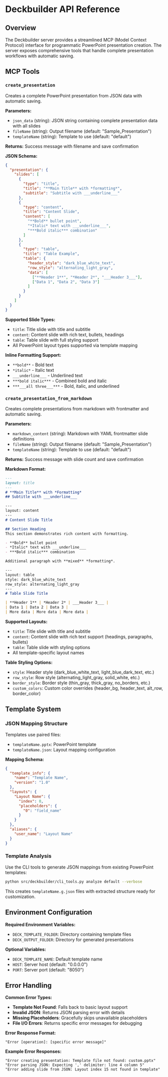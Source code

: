# Deckbuilder API Reference

## Overview

The Deckbuilder server provides a streamlined MCP (Model Context Protocol) interface for programmatic PowerPoint presentation creation. The server exposes comprehensive tools that handle complete presentation workflows with automatic saving.

## MCP Tools

### `create_presentation`
Creates a complete PowerPoint presentation from JSON data with automatic saving.

**Parameters:**
- `json_data` (string): JSON string containing complete presentation data with all slides
- `fileName` (string): Output filename (default: "Sample_Presentation")
- `templateName` (string): Template to use (default: "default")

**Returns:** Success message with filename and save confirmation

**JSON Schema:**
```json
{
  "presentation": {
    "slides": [
      {
        "type": "title",
        "title": "**Main Title** with *formatting*",
        "subtitle": "Subtitle with ___underline___"
      },
      {
        "type": "content",
        "title": "Content Slide",
        "content": [
          "**Bold** bullet point",
          "*Italic* text with ___underline___",
          "***Bold italic*** combination"
        ]
      },
      {
        "type": "table",
        "title": "Table Example",
        "table": {
          "header_style": "dark_blue_white_text",
          "row_style": "alternating_light_gray",
          "data": [
            ["**Header 1**", "*Header 2*", "___Header 3___"],
            ["Data 1", "Data 2", "Data 3"]
          ]
        }
      }
    ]
  }
}
```

**Supported Slide Types:**
- `title`: Title slide with title and subtitle
- `content`: Content slide with rich text, bullets, headings
- `table`: Table slide with full styling support
- All PowerPoint layout types supported via template mapping

**Inline Formatting Support:**
- `**bold**` - Bold text
- `*italic*` - Italic text
- `___underline___` - Underlined text
- `***bold italic***` - Combined bold and italic
- `***___all three___***` - Bold, italic, and underlined

### `create_presentation_from_markdown`
Creates complete presentations from markdown with frontmatter and automatic saving.

**Parameters:**
- `markdown_content` (string): Markdown with YAML frontmatter slide definitions
- `fileName` (string): Output filename (default: "Sample_Presentation")
- `templateName` (string): Template to use (default: "default")

**Returns:** Success message with slide count and save confirmation

**Markdown Format:**
```markdown
---
layout: title
---
# **Main Title** with *Formatting*
## Subtitle with ___underline___

---
layout: content
---
# Content Slide Title

## Section Heading
This section demonstrates rich content with formatting.

- **Bold** bullet point
- *Italic* text with ___underline___
- ***Bold italic*** combination

Additional paragraph with **mixed** *formatting*.

---
layout: table
style: dark_blue_white_text
row_style: alternating_light_gray
---
# Table Slide Title

| **Header 1** | *Header 2* | ___Header 3___ |
| Data 1 | Data 2 | Data 3 |
| More data | More data | More data |
```

**Supported Layouts:**
- `title`: Title slide with title and subtitle
- `content`: Content slide with rich text support (headings, paragraphs, bullets)
- `table`: Table slide with styling options
- All template-specific layout names

**Table Styling Options:**
- `style`: Header style (dark_blue_white_text, light_blue_dark_text, etc.)
- `row_style`: Row style (alternating_light_gray, solid_white, etc.)
- `border_style`: Border style (thin_gray, thick_gray, no_borders, etc.)
- `custom_colors`: Custom color overrides (header_bg, header_text, alt_row, border_color)

## Template System

### JSON Mapping Structure

Templates use paired files:
- `templateName.pptx`: PowerPoint template
- `templateName.json`: Layout mapping configuration

**Mapping Schema:**
```json
{
  "template_info": {
    "name": "Template Name",
    "version": "1.0"
  },
  "layouts": {
    "Layout Name": {
      "index": 0,
      "placeholders": {
        "0": "field_name"
      }
    }
  },
  "aliases": {
    "user_name": "Layout Name"
  }
}
```

### Template Analysis

Use the CLI tools to generate JSON mappings from existing PowerPoint templates:

```bash
python src/deckbuilder/cli_tools.py analyze default --verbose
```

This creates `templateName.g.json` files with extracted structure ready for customization.

## Environment Configuration

**Required Environment Variables:**
- `DECK_TEMPLATE_FOLDER`: Directory containing template files
- `DECK_OUTPUT_FOLDER`: Directory for generated presentations

**Optional Variables:**
- `DECK_TEMPLATE_NAME`: Default template name
- `HOST`: Server host (default: "0.0.0.0")
- `PORT`: Server port (default: "8050")

## Error Handling

**Common Error Types:**
- **Template Not Found**: Falls back to basic layout support
- **Invalid JSON**: Returns JSON parsing error with details
- **Missing Placeholders**: Gracefully skips unavailable placeholders
- **File I/O Errors**: Returns specific error messages for debugging

**Error Response Format:**
```
"Error [operation]: [specific error message]"
```

**Example Error Responses:**
```
"Error creating presentation: Template file not found: custom.pptx"
"Error parsing JSON: Expecting ',' delimiter: line 4 column 5"
"Error adding slide from JSON: Layout index 15 not found in template"
```
